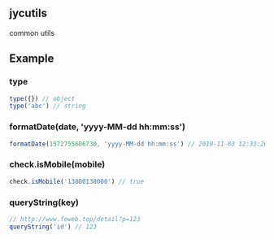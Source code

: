 ## jycutils
common utils


## Example
### type
```js
type({}) // object
type('abc') // string
```


### formatDate(date, 'yyyy-MM-dd hh:mm:ss')
```js
formatDate(1572755606730, 'yyyy-MM-dd hh:mm:ss') // 2019-11-03 12:33:26
```

### check.isMobile(mobile)
```js
check.isMobile('13800138000') // true
```


### queryString(key)
```js
// http://www.feweb.top/detail?p=123
queryString('id') // 123
```
